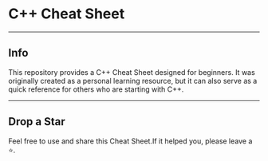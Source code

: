 # C++ Cheat Sheet

---

## Info
This repository provides a C++ Cheat Sheet designed for beginners.
It was originally created as a personal learning resource, but it can also serve as a quick reference for others who are starting with C++.

---

## Drop a Star
Feel free to use and share this Cheat Sheet.If it helped you, please leave a ⭐.
